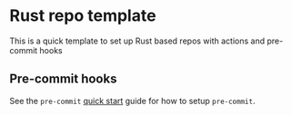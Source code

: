 # Rust repo template

This is a quick template to set up Rust based repos with actions and pre-commit hooks

## Pre-commit hooks

See the `pre-commit` [quick start](https://pre-commit.com/#quick-start) guide for how to setup `pre-commit`.
